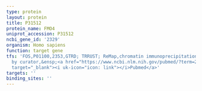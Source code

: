 ```yaml
---
type: protein
layout: protein
title: P31512
protein_name: FMO4
uniprot_accession: P31512
ncbi_gene_id: '2329'
organism: Homo sapiens
function: target gene
tfs: 'FOS,P01100,2353,GTRD; TRRUST; ReMap,chromatin immunoprecipitation assay; inferred
  by curator,&ensp;<a href="https://www.ncbi.nlm.nih.gov/pubmed/?term=20188076%5Buid%5D"
  target="_blank"><i uk-icon="icon: link"></i>Pubmed</a>'
targets: ''
binding_sites: ''
---
```

